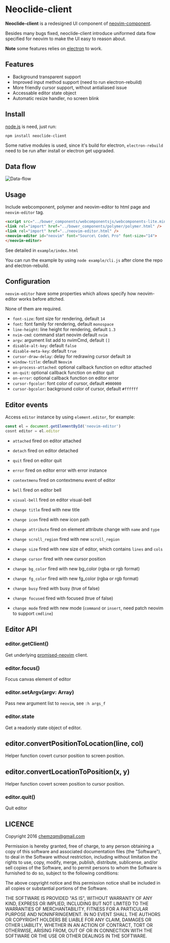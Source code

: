 # Neoclide-client

**Neoclide-client** is a redesigned UI component of [neovim-component](https://github.com/rhysd/neovim-component).

Besides many bugs fixed, neoclide-client introduce uniformed data flow specified for neovim to make the UI easy to
reason about.

**Note** some features relies on [electron](https://github.com/electron/electron) to work.

## Features

* Background transparent support
* Improved input method support (need to run electron-rebuild)
* More friendly cursor support, without antialiased issue
* Accessable editor state object
* Automatic resize handler, no screen blink

## Install

[node.js](https://nodejs.org) is need, just run:

    npm install neoclide-client

Some native modules is used, since it's build for electron, `electron-rebuild`
need to be run after install or electron get upgraded.

## Data flow

![Data-flow](https://cloud.githubusercontent.com/assets/251450/20463892/dfd18a46-af77-11e6-813a-8588b7d479bf.png)

## Usage

Include webcomponent, polymer and neovim-editor to html page and `neovim-editor` tag.

``` html
<script src="../bower_components/webcomponentsjs/webcomponents-lite.min.js"></script>
<link rel="import" href="../bower_components/polymer/polymer.html" />
<link rel="import" href="../neovim-editor.html" />
<neovim-editor id="neovim" font="Source\ Code\ Pro" font-size="14">
</neovim-editor>
```

See detailed in `example/index.html`

You can run the example by using `node example/cli.js` after clone the repo and
electron-rebuild.

## Configuration

`neovim-editor` have some properties which allows specify how neovim-editor works before attched.

None of them are required.

* `font-size`: font size for rendering, default `14`
* `font`: font family for rendering, default `monospace`
* `line-height`: line height for rendering, default `1.3`
* `nvim-cmd`: command start neovim default `nvim`
* `argv`: argument list add to nvimCmd, default `[]`
* `disable-alt-key`: default `false`
* `disable-meta-key`: default `true`
* `cursor-draw-delay`: delay for redrawing cursor default `10`
* `window-title`: default `Neovim`
* `on-process-attached`: optional callback function on editor attached
* `on-quit`: optional callback function on editor quit
* `on-error`: optional callback function on editor error
* `cursor-fgcolor`: font color of cursor, default `#000000`
* `cursor-bgcolor`: background color of cursor, default `#ffffff`

## Editor events

Access `editor` instance by using `element.editor`, for example:

``` js
const el = document.getElementById('neovim-editor')
cosnt editor = el.editor
```

* `attached` fired on editor attached
* `detach` fired on editor detached
* `quit` fired on editor quit
* `error` fired on editor error with error instance
* `contextmenu` fired on contextmenu event of editor
* `bell` fired on editor bell
* `visual-bell` fired on editor visual-bell

* `change title` fired with new title
* `change icon` fired with new icon path
* `change attribute` fired on element attribute change with `name` and `type`
* `change scroll_region` fired with new `scroll_region`
* `change size` fired with new size of editor, which contains `lines` and `cols`
* `change cursor` fired with new cursor position
* `change bg_color` fired with new bg_color (rgba or rgb format)
* `change fg_color` fired with new fg_color (rgba or rgb format)
* `change busy` fired with busy (true of false)
* `change focused` fired with focused (true of false)
* `change mode` fired with new mode (`command` or `insert`, need patch neovim to support `cmdline`)


## Editor API

### editor.getClient()

Get underlying [promised-neovim](https://github.com/rhysd/promised-neovim-client) client. 

### editor.focus()

Focus canvas element of editor

### editor.setArgv(argv: Array)

Pass new argument list to `neovim`, see `:h args_f`

### editor.state

Get a readonly state object of editor.

## editor.convertPositionToLocation(line, col)

Helper function covert cursor position to screen position.

## editor.convertLocationToPosition(x, y)

Helper function covert screen position to cursor position.

### editor.quit()

Quit editor

## LICENCE

Copyright 2016 chemzqm@gmail.com

Permission is hereby granted, free of charge, to any person obtaining
a copy of this software and associated documentation files (the "Software"),
to deal in the Software without restriction, including without limitation
the rights to use, copy, modify, merge, publish, distribute, sublicense,
and/or sell copies of the Software, and to permit persons to whom the
Software is furnished to do so, subject to the following conditions:

The above copyright notice and this permission notice shall be included
in all copies or substantial portions of the Software.

THE SOFTWARE IS PROVIDED "AS IS", WITHOUT WARRANTY OF ANY KIND,
EXPRESS OR IMPLIED, INCLUDING BUT NOT LIMITED TO THE WARRANTIES
OF MERCHANTABILITY, FITNESS FOR A PARTICULAR PURPOSE AND NONINFRINGEMENT.
IN NO EVENT SHALL THE AUTHORS OR COPYRIGHT HOLDERS BE LIABLE FOR ANY CLAIM,
DAMAGES OR OTHER LIABILITY, WHETHER IN AN ACTION OF CONTRACT,
TORT OR OTHERWISE, ARISING FROM, OUT OF OR IN CONNECTION WITH THE SOFTWARE
OR THE USE OR OTHER DEALINGS IN THE SOFTWARE.
